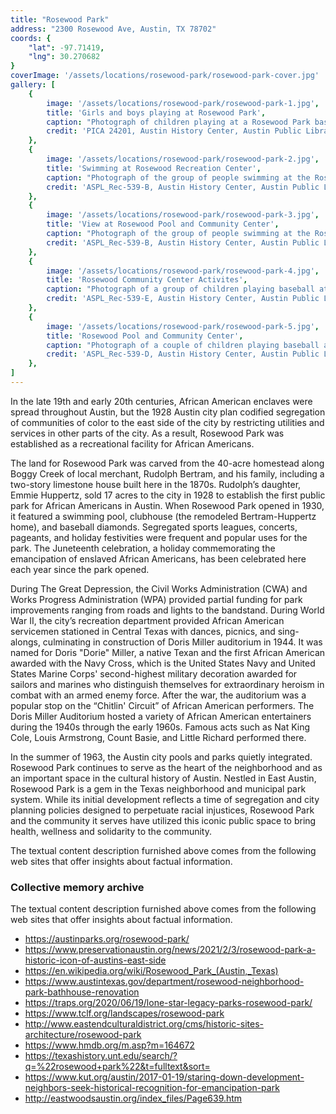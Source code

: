 ```yaml
---
title: "Rosewood Park"
address: "2300 Rosewood Ave, Austin, TX 78702"
coords: {
    "lat": -97.71419,
    "lng": 30.270682
}
coverImage: '/assets/locations/rosewood-park/rosewood-park-cover.jpg'
gallery: [
    {
        image: '/assets/locations/rosewood-park/rosewood-park-1.jpg',
        title: 'Girls and boys playing at Rosewood Park',
        caption: "Photograph of children playing at a Rosewood Park baseball field. The boys form one circle by holding hands with each around the pitching mound and a second circle by holding hands around home plate (on the left) other while the girls form a third circle by holding hands with each other around the path from home plate to first base. Parents of both sexes observe and instruct. A bicycle is visible on the lower left. The view of the field is from the first base bleachers, looking toward left field. A car and a few homes are visible beyond left field.",
        credit: 'PICA 24201, Austin History Center, Austin Public Library.'
    },
    {
        image: '/assets/locations/rosewood-park/rosewood-park-2.jpg',
        title: 'Swimming at Rosewood Recreation Center',
        caption: "Photograph of the group of people swimming at the Rosewood swimming pool and community center in 1959.",
        credit: 'ASPL_Rec-539-B, Austin History Center, Austin Public Library.'
    },
    {
        image: '/assets/locations/rosewood-park/rosewood-park-3.jpg',
        title: 'View at Rosewood Pool and Community Center',
        caption: "Photograph of the group of people swimming at the Rosewood swimming pool and community center in 1959.",
        credit: 'ASPL_Rec-539-B, Austin History Center, Austin Public Library.'
    },
    {
        image: '/assets/locations/rosewood-park/rosewood-park-4.jpg',
        title: 'Rosewood Community Center Activites',
        caption: "Photograph of a group of children playing baseball at Rosewood Park in the Summer of 1959.",
        credit: 'ASPL_Rec-539-E, Austin History Center, Austin Public Library.'
    },
    {
        image: '/assets/locations/rosewood-park/rosewood-park-5.jpg',
        title: 'Rosewood Pool and Community Center',
        caption: "Photograph of a couple of children playing baseball at the Rosewood Community Center during the Summer of 1959.",
        credit: 'ASPL_Rec-539-D, Austin History Center, Austin Public Library.'
    },
]
---
```

In the late 19th and early 20th centuries, African American enclaves were spread throughout Austin, but the 1928 Austin city plan codified segregation of communities of color to the east side of the city by restricting utilities and services in other parts of the city. As a result, Rosewood Park was established as a recreational facility for African Americans.

The land for Rosewood Park was carved from the 40-acre homestead along Boggy Creek of local merchant, Rudolph Bertram, and his family, including a two-story limestone house built here in the 1870s. Rudolph’s daughter, Emmie Huppertz, sold 17 acres to the city in 1928 to establish the first public park for African Americans in Austin. When Rosewood Park opened in 1930, it featured a swimming pool, clubhouse (the remodeled Bertram-Huppertz home), and baseball diamonds. Segregated sports leagues, concerts, pageants, and holiday festivities were frequent and popular uses for the park. The Juneteenth celebration, a holiday commemorating the emancipation of enslaved African Americans, has been celebrated here each year since the park opened.

During The Great Depression, the Civil Works Administration (CWA) and Works Progress Administration (WPA) provided partial funding for park improvements ranging from roads and lights to the bandstand. During World War II, the city’s recreation department provided African American servicemen stationed in Central Texas with dances, picnics, and sing-alongs, culminating in construction of Doris Miller auditorium in 1944. It was named for Doris "Dorie" Miller, a native Texan and the first African American awarded with the Navy Cross, which is the United States Navy and United States Marine Corps' second-highest military decoration awarded for sailors and marines who distinguish themselves for extraordinary heroism in combat with an armed enemy force. After the war, the auditorium was a popular stop on the “Chitlin' Circuit” of African American performers. The Doris Miller Auditorium hosted a variety of African American entertainers during the 1940s through the early 1960s. Famous acts such as Nat King Cole, Louis Armstrong, Count Basie, and Little Richard performed there.

In the summer of 1963, the Austin city pools and parks quietly integrated. Rosewood Park continues to serve as the heart of the neighborhood and as an important space in the cultural history of Austin. Nestled in East Austin, Rosewood Park is a gem in the Texas neighborhood and municipal park system. While its initial development reflects a time of segregation and city planning policies designed to perpetuate racial injustices, Rosewood Park and the community it serves have utilized this iconic public space to bring health, wellness and solidarity to the community.

The textual content description furnished above comes from the following web sites that offer insights about factual information.

### Collective memory archive

The textual content description furnished above comes from the following web sites that offer insights about factual information.

* <a href="https://austinparks.org/rosewood-park/" target="_blank">https://austinparks.org/rosewood-park/</a>
* <a href="https://www.preservationaustin.org/news/2021/2/3/rosewood-park-a-historic-icon-of-austins-east-side" target="_blank">https://www.preservationaustin.org/news/2021/2/3/rosewood-park-a-historic-icon-of-austins-east-side</a>
* <a href="https://en.wikipedia.org/wiki/Rosewood_Park_(Austin,_Texas)" target="_blank">https://en.wikipedia.org/wiki/Rosewood_Park_(Austin,_Texas)</a>
* <a href="https://www.austintexas.gov/department/rosewood-neighborhood-park-bathhouse-renovation" target="_blank">https://www.austintexas.gov/department/rosewood-neighborhood-park-bathhouse-renovation</a>
* <a href="https://traps.org/2020/06/19/lone-star-legacy-parks-rosewood-park/" target="_blank">https://traps.org/2020/06/19/lone-star-legacy-parks-rosewood-park/</a>
* <a href="https://www.tclf.org/landscapes/rosewood-park" target="_blank">https://www.tclf.org/landscapes/rosewood-park</a>
* <a href="http://www.eastendculturaldistrict.org/cms/historic-sites-architecture/rosewood-park" target="_blank">http://www.eastendculturaldistrict.org/cms/historic-sites-architecture/rosewood-park</a>
* <a href="https://www.hmdb.org/m.asp?m=164672" target="_blank">https://www.hmdb.org/m.asp?m=164672</a>
* <a href="https://texashistory.unt.edu/search/?q=%22rosewood+park%22&t=fulltext&sort=" target="_blank">https://texashistory.unt.edu/search/?q=%22rosewood+park%22&t=fulltext&sort=</a>
* <a href="https://www.kut.org/austin/2017-01-19/staring-down-development-neighbors-seek-historical-recognition-for-emancipation-park" target="_blank">https://www.kut.org/austin/2017-01-19/staring-down-development-neighbors-seek-historical-recognition-for-emancipation-park</a>
* <a href="http://eastwoodsaustin.org/index_files/Page639.htm" target="_blank">http://eastwoodsaustin.org/index_files/Page639.htm</a>
